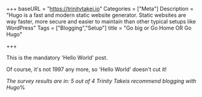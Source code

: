 +++
baseURL = "https://trinitytakei.io"
Categories = ["Meta"]
Description = "Hugo is a fast and modern static website generator. Static websites are way faster, more secure and easier to maintain than other typical setups like WordPress"
Tags = ["Blogging","Setup"]
title = "Go big or Go Home OR Go Hugo"

+++

This is the mandatory 'Hello World' post.

Of course, it's not 1997 any more, so 'Hello World' doesn't cut it!




*The survey results are in: 5 out of 4 Trinity Takeis recommend blogging with Hugo*%